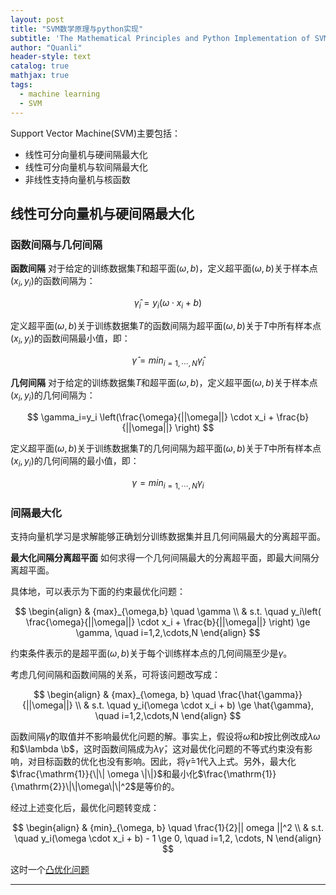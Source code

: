 ```yaml
---
layout: post
title: "SVM数学原理与python实现"
subtitle: 'The Mathematical Principles and Python Implementation of SVM'
author: "Quanli"
header-style: text
catalog: true
mathjax: true
tags:
  - machine learning
  - SVM
---
```


Support Vector Machine(SVM)主要包括：
* 线性可分向量机与硬间隔最大化
* 线性可分向量机与软间隔最大化
* 非线性支持向量机与核函数

## 线性可分向量机与硬间隔最大化

### 函数间隔与几何间隔
**函数间隔** 对于给定的训练数据集$T$和超平面$(\omega,b)$，定义超平面$(\omega,b)$关于样本点$(x_i,y_i)$的函数间隔为：

$$
\hat{\gamma}_i=y_i(\omega \cdot x_i + b)
$$

定义超平面$(\omega, b)$关于训练数据集$T$的函数间隔为超平面$(\omega,b)$关于$T$中所有样本点$(x_i, y_i)$的函数间隔最小值，即：

$$
\hat{\gamma}={min}_{i=1,\cdots,N}\hat{\gamma}_i
$$

**几何间隔** 对于给定的训练数据集$T$和超平面$(\omega,b)$，定义超平面$(\omega,b)$关于样本点$(x_i,y_i)$的几何间隔为：

$$
\gamma_i=y_i \left(\frac{\omega}{||\omega||} \cdot x_i + \frac{b}{||\omega||} \right)
$$

定义超平面$(\omega, b)$关于训练数据集$T$的几何间隔为超平面$(\omega,b)$关于$T$中所有样本点$(x_i,y_i)$的几何间隔的最小值，即：

$$
\gamma={min}_{i=1,\cdots,N} \gamma_i
$$


### 间隔最大化
支持向量机学习是求解能够正确划分训练数据集并且几何间隔最大的分离超平面。

**最大化间隔分离超平面** 如何求得一个几何间隔最大的分离超平面，即最大间隔分离超平面。

具体地，可以表示为下面的约束最优化问题：

$$
\begin{align}
& {max}_{\omega,b} \quad \gamma \\
& s.t. \quad y_i\left( \frac{\omega}{||\omega||} \cdot x_i + \frac{b}{||\omega||} \right) \ge \gamma, \quad i=1,2,\cdots,N
\end{align}
$$

约束条件表示的是超平面$(\omega, b)$关于每个训练样本点的几何间隔至少是$\gamma$。

考虑几何间隔和函数间隔的关系，可将该问题改写成：

$$
\begin{align}
& {max}_{\omega, b} \quad \frac{\hat{\gamma}}{||\omega||} \\
& s.t. \quad y_i(\omega \cdot x_i + b) \ge \hat{\gamma}, \quad i=1,2,\cdots,N
\end{align}
$$


函数间隔$\hat{\gamma}$的取值并不影响最优化问题的解。事实上，假设将$\omega$和$b$按比例改成$\lambda \omega$和$\lambda \b$，这时函数间隔成为$\lambda \hat{\gamma}$，这对最优化问题的不等式约束没有影响，对目标函数的优化也没有影响。因此，将$\hat{\gamma}$=1代入上式。另外，最大化$\frac{\mathrm{1}}{\|\| \omega \|\|}$和最小化$\frac{\mathrm{1}}{\mathrm{2}}\|\|\omega\|\|^2$是等价的。

经过上述变化后，最优化问题转变成：

$$
\begin{align}
& {min}_{\omega, b} \quad \frac{1}{2}|| omega ||^2  \\
& s.t. \quad y_i(\omega \cdot x_i + b) - 1 \ge 0, \quad i=1,2, \cdots, N
\end{align}
$$

这时一个[凸优化问题](https://clgsnail.github.io/2018/11/21/math-convex-quadratic-programming/)





---
